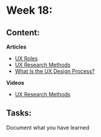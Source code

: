# Week 18: 
## Content:

**Articles**
- [UX Roles](https://medium.com/@mennaelgyar4/ux-roles-356d8ef68a3d)
- [UX Research Methods](https://medium.com/@mennaelgyar4/ux-research-methods-92c6ecdc6a70)
- [What Is the UX Design Process?](https://careerfoundry.com/en/blog/ux-design/the-ux-design-process-an-actionable-guide-to-your-first-job-in-ux/#:~:text=The%20UX%20design%20process%20can,UX%20is%20an%20iterative%20process.)

**Videos**
- [UX Research Methods](https://www.youtube.com/watch?time_continue=1&v=gGZGDnTY454&embeds_referring_euri=https%3A%2F%2Fwww.notion.so%2F&source_ve_path=Mjg2NjY)
  
## Tasks:
Document what you have learned 
